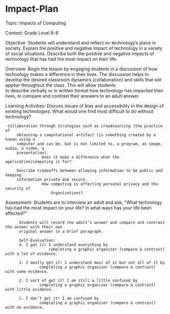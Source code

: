 # Impact-Plan
Topic: Impacts of Computing

Context: Grade Level 6-8

Objective: Students will understand and reflect on technology’s place in society. Explain the 
         positive and negative impact of technology in a variety of social situations. Describe 
         both the positive and negative impacts of technology that has had the most impact on their life.

Overview:
	 Begin the lesson by engaging students in a discussion of how technology makes a 
         difference in their lives. The discussion helps to develop the desired classroom 
         dynamics (collaboration) and skills that will appear throughout the class. This will allow students  
         to describe verbally or in written format how technology has impacted their lives, to compare and 
         contrast their answers to an adult answer. 

Learning Activities: 
	 Discuss issues of bias and accessibility in the design of existing technologies. 
	  		What would one find most difficult to do without technology?

	 Collaboration through strategies such as crowdsourcing (the practice of 
         obtaining a computational artifact (is something created by a human using a 
         computer and can be, but is not limited to, a program, an image, audio, a video, a 
         presentation). 
	                Does it make a difference what the application/computing is for?

         Describe tradeoffs between allowing information to be public and keeping 
         information private and secure. 
	                How computing is affecting personal privacy and the security of 
                        Organizations? 

Assessment:
	  Students are to interview an adult and ask, "What technology has had the most impact on your 
          life? In what ways has your life been affected?" 

          Students will record the adult’s answer and compare and contrast the answer with their own 
          original answer in a brief paragraph.
	
          Self-Evaluation:
          4. I got it! I understand everything by
                       completing a graphic organizer (compare & contrast) with a lot of evidence. 

          3. I mostly get it! I understand most of it but not all of it by 
	               completing a graphic organizer (compare & contrast) with some evidence. 

          2. I sort of get it! I am still a little confused by
	               completing a graphic organizer (compare & contrast) with little evidence. 

          1. I don’t get it! I am confused by
	               completing a graphic organizer (compare & contrast) with no evidence. 		
